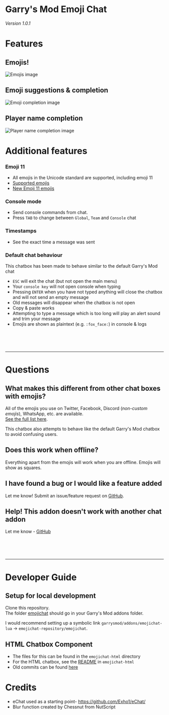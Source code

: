 # Garry's Mod Emoji Chat
_Version 1.0.1_

# Features

## Emojis!

![Emojis image](https://i.imgur.com/azcGqAk.png)

## Emoji suggestions & completion

![Emoji completion image](https://i.imgur.com/YLAvtWk.gif)


## Player name completion
![Player name completion image](https://i.imgur.com/QIDZkwH.gif)

# Additional features
### Emoji 11
* All emojis in the Unicode standard are supported, including emoji 11
* [Supported emojis](https://emojipedia.org/)
* [New Emoji 11 emojis](https://emojipedia.org/unicode-11.0/)

### Console mode
* Send console commands from chat.
* Press `TAB` to change between `Global`, `Team` and `Console` chat

### Timestamps
* See the exact time a message was sent

### Default chat behaviour
This chatbox has been made to behave similar to the default Garry's Mod chat
* `ESC` will exit the chat (but not open the main menu)
* Your `console key` will not open console when typing
* Pressing `ENTER` when you have not typed anything will close the chatbox and will not send an empty message
* Old messages will disappear when the chatbox is not open
* Copy & paste works
* Attempting to type a message which is too long will play an alert sound and trim your message
* Emojis are shown as plaintext (e.g. `:fox_face:`) in console & logs

<br><br><br>

---


# Questions
## What makes this different from other chat boxes with emojis?
All of the emojis you use on Twitter, Facebook, Discord (_non-custom emojis_), WhatsApp, etc. are available.<br>
[See the full list here](https://emojipedia.org/).

This chatbox also attempts to behave like the default Garry's Mod chatbox to avoid confusing users.

## Does this work when offline?
Everything apart from the emojis will work when you are offline. Emojis will show as squares.

## I have found a bug or I would like a feature added
Let me know! Submit an issue/feature request on [GitHub](https://github.com/BadgerCode/emojichat/issues).

## Help! This addon doesn't work with another chat addon
Let me know - [GitHub](https://github.com/BadgerCode/emojichat/issues)

<br><br><br>

---

# Developer Guide
## Setup for local development
Clone this repository.<br>
The folder [emojichat](/emojichat) should go in your Garry's Mod addons folder.

I would recommend setting up a symbolic link `garrysmod/addons/emojichat-lua` -> `emojichat-repository/emojichat`.


## HTML Chatbox Component
* The files for this can be found in the `emojichat-html` directory
* For the HTML chatbox, see the [README](/emojichat-html/README.md) in `emojichat-html`
* Old commits can be found [here](https://github.com/BadgerCode/emojichat-html)





# Credits
* eChat used as a starting point- https://github.com/Exho1/eChat/
* Blur function created by Chessnut from NutScript
